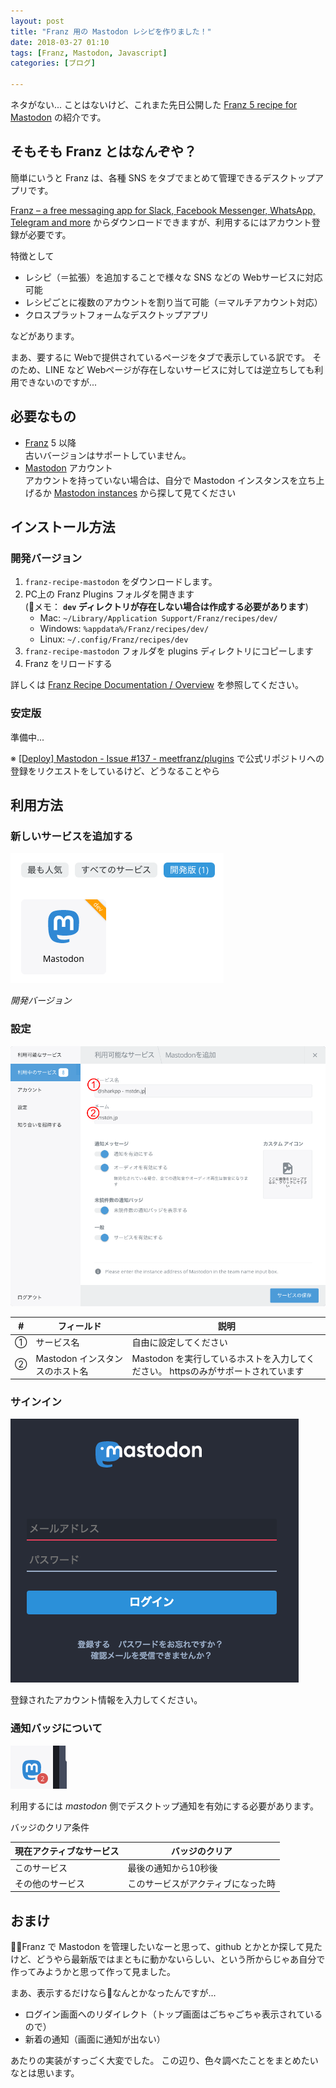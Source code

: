 ```yaml
---
layout: post
title: "Franz 用の Mastodon レシピを作りました！"
date: 2018-03-27 01:10
tags: [Franz, Mastodon, Javascript]
categories: [ブログ]

---
```


ネタがない... ことはないけど、これまた先日公開した [Franz 5 recipe for Mastodon](https://github.com/sharkpp/franz-recipe-mastodon) の紹介です。

## そもそも Franz とはなんぞや？

簡単にいうと Franz は、各種 SNS をタブでまとめて管理できるデスクトップアプリです。

[Franz – a free messaging app for Slack, Facebook Messenger, WhatsApp, Telegram and more](https://meetfranz.com/) からダウンロードできますが、利用するにはアカウント登録が必要です。

特徴として

* レシピ（＝拡張）を追加することで様々な SNS などの Webサービスに対応可能
* レシピごとに複数のアカウントを割り当て可能（＝マルチアカウント対応）
* クロスプラットフォームなデスクトップアプリ

などがあります。

まあ、要するに Webで提供されているページをタブで表示している訳です。
そのため、LINE など Webページが存在しないサービスに対しては逆立ちしても利用できないのですが...

## 必要なもの

* [Franz](https://meetfranz.com/) 5 以降<br />古いバージョンはサポートしていません。
* [Mastodon](https://joinmastodon.org/) アカウント<br />アカウントを持っていない場合は、自分で Mastodon インスタンスを立ち上げるか [Mastodon instances](https://instances.social/list) から探して見てください

## インストール方法

### 開発バージョン

1. `franz-recipe-mastodon` をダウンロードします。
2. PC上の Franz Plugins フォルダを開きます<br />(メモ： **`dev` ディレクトリが存在しない場合は作成する必要があります**)
    * Mac: `~/Library/Application Support/Franz/recipes/dev/`
    * Windows: `%appdata%/Franz/recipes/dev/`
    * Linux: `~/.config/Franz/recipes/dev`
3. `franz-recipe-mastodon` フォルダを plugins ディレクトリにコピーします
4. Franz をリロードする

詳しくは [Franz Recipe Documentation / Overview](https://github.com/meetfranz/plugins/blob/master/docs/integration.md) を参照してください。

### 安定版

準備中...

※ [[Deploy] Mastodon - Issue #137 - meetfranz/plugins](https://github.com/meetfranz/plugins/issues/137) で公式リポジトリへの登録をリクエストをしているけど、どうなることやら

## 利用方法

### 新しいサービスを追加する

![](/images/20180327_add-service.png)

*開発バージョン*

### 設定

![](/images/20180327_add-service-settings.png)

| # | フィールド|説明|
| - | - | - |
| ① | サービス名 | 自由に設定してください |
| ② | Mastodon インスタンスのホスト名 | Mastodon を実行しているホストを入力してください。 httpsのみがサポートされています|

### サインイン

![](/images/20180327_mstdn_jp-signin.png)

登録されたアカウント情報を入力してください。

### 通知バッジについて

![](/images/20180327_notification-badge-example.png)

利用するには *mastodon* 側でデスクトップ通知を有効にする必要があります。

バッジのクリア条件

| 現在アクティブなサービス | バッジのクリア |
|-|-|
| このサービス | 最後の通知から10秒後 | 
| その他のサービス | このサービスがアクティブになった時 |

## おまけ

Franz で Mastodon を管理したいなーと思って、github とかとか探して見たけど、どうやら最新版ではまともに動かないらしい、という所からじゃあ自分で作ってみようかと思って作って見ました。

まあ、表示するだけならなんとかなったんですが...

* ログイン画面へのリダイレクト（トップ画面はごちゃごちゃ表示されているので）
* 新着の通知（画面に通知が出ない）

あたりの実装がすっごく大変でした。
この辺り、色々調べたことをまとめたいなとは思います。
